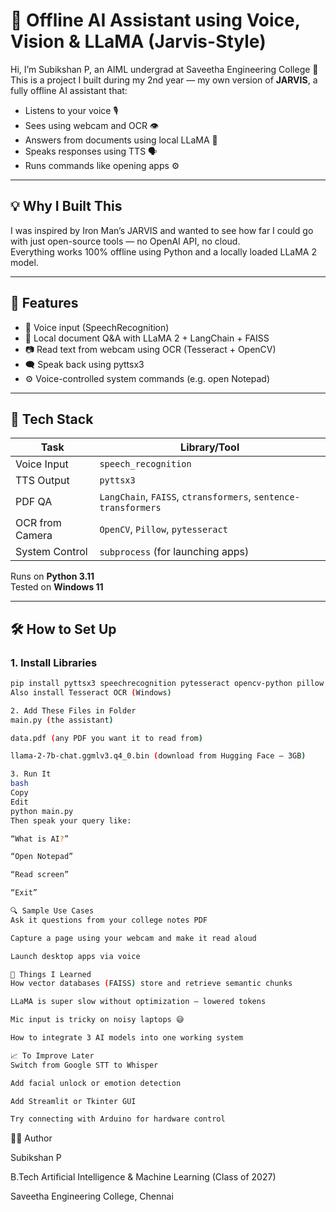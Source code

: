 # 🤖 Offline AI Assistant using Voice, Vision & LLaMA (Jarvis-Style)

Hi, I’m Subikshan P, an AIML undergrad at Saveetha Engineering College 👋  
This is a project I built during my 2nd year — my own version of **JARVIS**, a fully offline AI assistant that:

- Listens to your voice 🎙️  
- Sees using webcam and OCR 👁️  
- Answers from documents using local LLaMA 🧠  
- Speaks responses using TTS 🗣️  
- Runs commands like opening apps ⚙️

---

## 💡 Why I Built This

I was inspired by Iron Man’s JARVIS and wanted to see how far I could go with just open-source tools — no OpenAI API, no cloud.  
Everything works 100% offline using Python and a locally loaded LLaMA 2 model.

---

## 🔧 Features

- 🎤 Voice input (SpeechRecognition)
- 🧠 Local document Q&A with LLaMA 2 + LangChain + FAISS
- 📷 Read text from webcam using OCR (Tesseract + OpenCV)
- 🗨️ Speak back using pyttsx3
- ⚙️ Voice-controlled system commands (e.g. open Notepad)

---

## 🧠 Tech Stack

| Task                | Library/Tool                       |
|---------------------|------------------------------------|
| Voice Input         | `speech_recognition`               |
| TTS Output          | `pyttsx3`                          |
| PDF QA              | `LangChain`, `FAISS`, `ctransformers`, `sentence-transformers` |
| OCR from Camera     | `OpenCV`, `Pillow`, `pytesseract`  |
| System Control      | `subprocess` (for launching apps)  |

Runs on **Python 3.11**  
Tested on **Windows 11**

---

## 🛠 How to Set Up

### 1. Install Libraries

```bash
pip install pyttsx3 speechrecognition pytesseract opencv-python pillow langchain faiss-cpu sentence-transformers ctransformers
Also install Tesseract OCR (Windows)

2. Add These Files in Folder
main.py (the assistant)

data.pdf (any PDF you want it to read from)

llama-2-7b-chat.ggmlv3.q4_0.bin (download from Hugging Face — 3GB)

3. Run It
bash
Copy
Edit
python main.py
Then speak your query like:

“What is AI?”

“Open Notepad”

“Read screen”

“Exit”

🔍 Sample Use Cases
Ask it questions from your college notes PDF

Capture a page using your webcam and make it read aloud

Launch desktop apps via voice

🧪 Things I Learned
How vector databases (FAISS) store and retrieve semantic chunks

LLaMA is super slow without optimization — lowered tokens

Mic input is tricky on noisy laptops 😅

How to integrate 3 AI models into one working system

📈 To Improve Later
Switch from Google STT to Whisper

Add facial unlock or emotion detection

Add Streamlit or Tkinter GUI

Try connecting with Arduino for hardware control

```

👨‍💻 Author

Subikshan P

B.Tech Artificial Intelligence & Machine Learning (Class of 2027)

Saveetha Engineering College, Chennai
